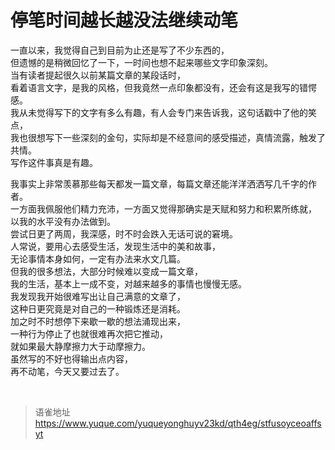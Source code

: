 # 停笔时间越长越没法继续动笔
一直以来，我觉得自己到目前为止还是写了不少东西的，  
但遗憾的是稍微回忆了一下，一时间也想不起来哪些文字印象深刻。  
当有读者提起很久以前某篇文章的某段话时，  
看着语言文字，是我的风格，但我竟然一点印象都没有，还会有这是我写的错愕感。  
我从未觉得写下的文字有多么有趣，有人会专门来告诉我，这句话戳中了他的笑点，  
我也很想写下一些深刻的金句，实际却是不经意间的感受描述，真情流露，触发了共情。  
写作这件事真是有趣。

我事实上非常羡慕那些每天都发一篇文章，每篇文章还能洋洋洒洒写几千字的作者。  
一方面我佩服他们精力充沛，一方面又觉得那确实是天赋和努力和积累所练就，  
以我的水平没有办法做到。  
尝试日更了两周，我深感，时不时会跌入无话可说的窘境。  
人常说，要用心去感受生活，发现生活中的美和故事，  
无论事情本身如何，一定有办法来水文几篇。  
但我的很多想法，大部分时候难以变成一篇文章，  
我的生活，基本上一成不变，对越来越多的事情也慢慢无感。  
我发现我开始很难写出让自己满意的文章了，  
这种日更究竟是对自己的一种锻炼还是消耗。  
加之时不时想停下来歇一歇的想法涌现出来，  
一种行为停止了也就很难再次把它推动，  
就如果最大静摩擦力大于动摩擦力。  
虽然写的不好也得输出点内容，  
再不动笔，今天又要过去了。

<br>
  
> 语雀地址 https://www.yuque.com/yuqueyonghuyv23kd/qth4eg/stfusoyceoaffsyt